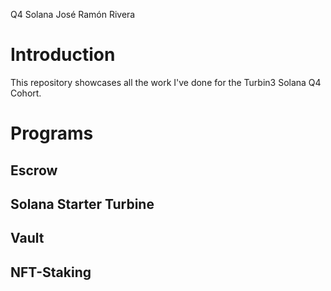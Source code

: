 Q4 Solana José Ramón Rivera

# Introduction 

This repository showcases all the work I've done for the Turbin3 Solana Q4 Cohort.

# Programs

## Escrow
## Solana Starter Turbine
## Vault
## NFT-Staking




